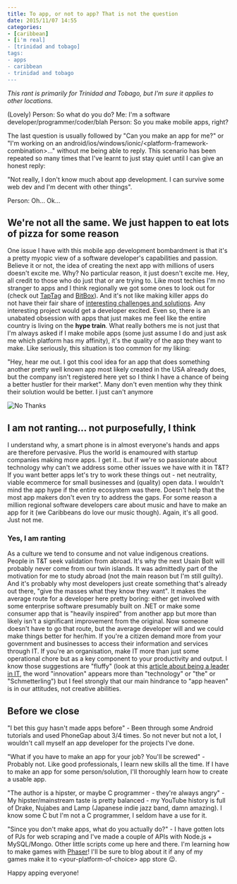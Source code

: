 ```yaml
---
title: To app, or not to app? That is not the question
date: 2015/11/07 14:55
categories:
- [caribbean]
- [i'm real]
- [trinidad and tobago]
tags:
- apps
- caribbean
- trinidad and tobago
---
```


*This rant is primarily for Trinidad and Tobago, but I'm sure it applies
to other locations.*

(Lovely) Person: So what do you do?
Me: I'm a software developer/programmer/coder/blah
Person: So you make mobile apps, right?

The last question is usually followed by "Can you make an app for me?"
or "I'm working on an
android/ios/windows/ionic/&lt;platform-framework-combination&gt;..."
without me being able to reply. This scenario has been repeated so many
times that I've learnt to just stay quiet until I can give an honest
reply:

"Not really, I don't know much about app development. I can survive some
web dev and I'm decent with other things".

Person: Oh... Ok...

## We're not all the same. We just happen to eat lots of pizza for some reason
One issue I have with this mobile app development bombardment is that
it's a pretty myopic view of a software developer's capabilities
and passion. Believe it or not, the idea of creating the next app
with millions of users doesn't excite me. Why? No particular reason, it
just doesn't excite me. Hey, all credit to those who do just that or are
trying to. Like most techies I'm no stranger to apps and I think
regionally we got some ones to look out for (check out
[TapTag](http://www.taptagit.com/) and
[BitBox](http://prelaunch.bitboxtt.com/)). And it's not like making
killer apps do not have their fair share of [interesting challenges and
solutions](http://www.wired.com/2015/09/whatsapp-serves-900-million-users-50-engineers/). Any
interesting project would get a developer excited. Even so, there is an
unabated obsession with apps that just makes me feel like the entire
country is living on the **hype train**. What really bothers me is not
just that I'm always asked if I make mobile apps (some just assume I do
and just ask me which platform has my affinity), it's the quality of the
app they want to make. Like seriously, this situation is too common for
my liking:

"Hey, hear me out. I got this cool idea for an app that does something
another pretty well known app most likely created in the USA already
does, but the company isn't registered here yet so I think I have a
chance of being a better hustler for their market". Many don't even
mention why they think their solution would be better. I just can't
anymore

![No Thanks](/images/seinfeld_no_thanks.gif)

## I am not ranting... not purposefully, I think
I understand why, a smart phone is in almost everyone's hands and apps
are therefore pervasive. Plus the world is enamoured with startup
companies making more apps. I get it... but if we're so passionate about
technology why can't we address some other issues we have with it in
T&T? If you want better apps let's try to work these things out - net
neutrality, viable ecommerce for small businesses and (quality) open
data. I wouldn't mind the app hype if the entire ecosystem was there.
Doesn't help that the most app makers don't even try to address the
gaps. For some reason a million regional software developers care about
music and have to make an app for it (we Caribbeans do love our music
though). Again, it's all good. Just not me.

### Yes, I am ranting
As a culture we tend to consume and not value indigenous creations.
People in T&T seek validation from abroad. It's why the next Usain Bolt
will probably never come from our twin islands. It was admittedly part
of the motivation for me to study abroad (not the main reason but I'm
still guilty). And it's probably why most developers just create
something that's already out there, "give the masses what they know they
want". It makes the average route for a developer here pretty
boring: either get involved with some enterprise software
presumably built on .NET or make some consumer app that is "heavily
inspired" from another app but more than likely isn't a significant
improvement from the original. Now someone doesn't have to go that
route, but the average developer will and we could make things better
for her/him. If you're a citizen demand more from your government and
businesses to access their information and services through IT. If
you're an organisation, make IT more than just some operational chore
but as a key component to your productivity and output. I know those
suggestions are "fluffy" (look at this [article about being a leader in
IT](http://www.techrepublic.com/article/make-tech-innovation-a-top-it-priority-or-risk-getting-left-behind/),
the word "innovation" appears more than "technology" or "the" or
"Schmetterling") but I feel strongly that our main hindrance to "app
heaven" is in our attitudes, not creative abilities.

## Before we close
"I bet this guy hasn't made apps before" - Been through some Android
tutorials and used PhoneGap about 3/4 times. So not never but not a lot,
I wouldn't call myself an app developer for the projects I've done.

"What if you have to make an app for your job? You'll be screwed" -
Probably not. Like good professionals, I learn new skills all the time.
If I have to make an app for some person/solution, I'll thoroughly learn
how to create a usable app.

"The author is a hipster, or maybe C programmer - they're always angry" - My
hipster/mainstream taste is pretty balanced - my YouTube history is full of
Drake, Nujabes and Lamp (Japanese indie jazz band, damn amazing). I know some
C but I'm not a C programmer, I seldom have a use for it.

"Since you don't make apps, what do you actually do?" - I have gotten
lots of PJs for web scraping and I've made a couple of APIs with Node.js +
MySQL/Mongo. Other little scripts come up here and there. I'm learning
how to make games with [Phaser](http://phaser.io/)! I'll be sure to blog
about it if any of my games make it to &lt;your-platform-of-choice&gt;
app store &#x1f609;.

Happy apping everyone!
